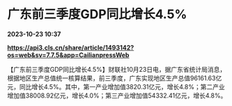 # 广东前三季度GDP同比增长4.5%

**2023-10-23 10:37**

**https://api3.cls.cn/share/article/1493142?os=web&sv=7.7.5&app=CailianpressWeb**

【广东前三季度GDP同比增长4.5%】财联社10月23日电，据广东省统计局消息，根据地区生产总值统一核算结果，前三季度，广东实现地区生产总值96161.63亿元，同比增长4.5%。其中，第一产业增加值3820.31亿元，增长4.8%；第二产业增加值38008.92亿元，增长4.0%；第三产业增加值54332.41亿元，增长4.8%。